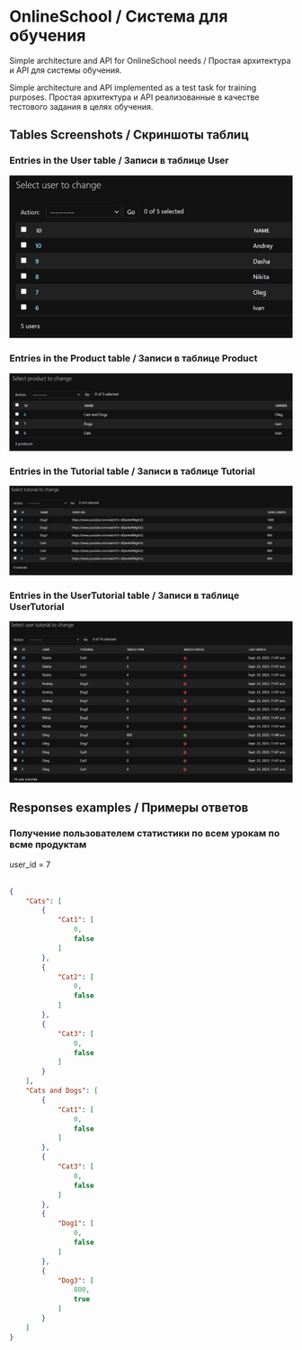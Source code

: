 # OnlineSchool / Система для обучения
Simple architecture and API for OnlineSchool needs / Простая архитектура и API для системы обучения.

Simple architecture and API implemented as a test task for training purposes.
Простая архитектура и API реализованные в качестве тестового задания в целях обучения.


## Tables Screenshots / Скриншоты таблиц

### Entries in the User table / Записи в таблице User

![alt text](https://github.com/Bow0Tie/OnlineSchool/blob/main/examples/users_table.png?raw=true)

### Entries in the Product table / Записи в таблице Product

![alt text](https://github.com/Bow0Tie/OnlineSchool/blob/main/examples/products_table.png?raw=true)

### Entries in the Tutorial table / Записи в таблице Tutorial

![alt text](https://github.com/Bow0Tie/OnlineSchool/blob/main/examples/Tutorials_table.png?raw=true)

### Entries in the UserTutorial table / Записи в таблице UserTutorial

![alt text](https://github.com/Bow0Tie/OnlineSchool/blob/main/examples/UserTutorials_table.png?raw=true)

## Responses examples / Примеры ответов

### Получение пользователем статистики по всем урокам по всме продуктам

user_id = 7

```json

{
    "Cats": [
        {
            "Cat1": [
                0,
                false
            ]
        },
        {
            "Cat2": [
                0,
                false
            ]
        },
        {
            "Cat3": [
                0,
                false
            ]
        }
    ],
    "Cats and Dogs": [
        {
            "Cat1": [
                0,
                false
            ]
        },
        {
            "Cat3": [
                0,
                false
            ]
        },
        {
            "Dog1": [
                0,
                false
            ]
        },
        {
            "Dog3": [
                800,
                true
            ]
        }
    ]
}

```

